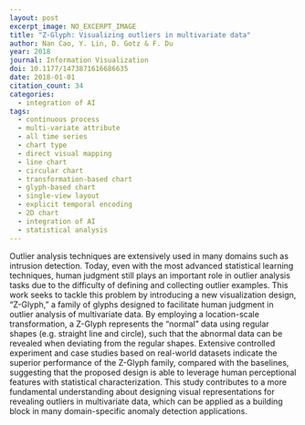 ```yaml
---
layout: post
excerpt_image: NO_EXCERPT_IMAGE
title: "Z-Glyph: Visualizing outliers in multivariate data"
author: Nan Cao, Y. Lin, D. Gotz & F. Du
year: 2018
journal: Information Visualization
doi: 10.1177/1473871616686635
date: 2018-01-01
citation_count: 34
categories:
  - integration of AI
tags:
  - continuous process
  - multi-variate attribute
  - all time series
  - chart type
  - direct visual mapping
  - line chart
  - circular chart
  - transformation-based chart
  - glyph-based chart
  - single-view layout
  - explicit temporal encoding
  - 2D chart
  - integration of AI
  - statistical analysis
---
```

Outlier analysis techniques are extensively used in many domains such as intrusion detection. Today, even with the most advanced statistical learning techniques, human judgment still plays an important role in outlier analysis tasks due to the difficulty of defining and collecting outlier examples. This work seeks to tackle this problem by introducing a new visualization design, “Z-Glyph,” a family of glyphs designed to facilitate human judgment in outlier analysis of multivariate data. By employing a location-scale transformation, a Z-Glyph represents the “normal” data using regular shapes (e.g. straight line and circle), such that the abnormal data can be revealed when deviating from the regular shapes. Extensive controlled experiment and case studies based on real-world datasets indicate the superior performance of the Z-Glyph family, compared with the baselines, suggesting that the proposed design is able to leverage human perceptional features with statistical characterization. This study contributes to a more fundamental understanding about designing visual representations for revealing outliers in multivariate data, which can be applied as a building block in many domain-specific anomaly detection applications.
